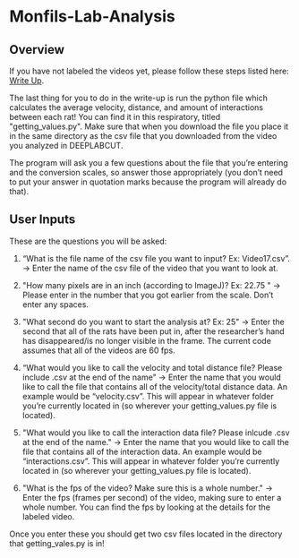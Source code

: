 # Monfils-Lab-Analysis
## Overview

If you have not labeled the videos yet, please follow these steps listed here: [Write Up](https://docs.google.com/document/d/1Wt5_wa7j12gE9fzmw9T9nHWQkvUncxSEwznl5go_s2M/edit?usp=sharing).<br />

The last thing for you to do in the write-up is run the python file which calculates the average velocity, distance, and amount of interactions between each rat! You can find it in this respiratory, titled "getting_values.py". Make sure that when you download the file you place it in the same directory as the csv file that you downloaded from the video you analyzed in DEEPLABCUT. 

The program will ask you a few questions about the file that you’re entering and the conversion scales, so answer those appropriately (you don’t need to put your answer in quotation marks because the program will already do that). 

## User Inputs
These are the questions you will be asked:

1. “What is the file name of the csv file you want to input? Ex: Video17.csv”. → Enter the name of the csv file of the video that you want to look at.

2. "How many pixels are in an inch (according to ImageJ)? Ex: 22.75 " → Please enter in the number that you got earlier from the scale. Don’t enter any spaces.

3. "What second do you want to start the analysis at? Ex: 25" → Enter the second that all of the rats have been put in, after the researcher’s hand has disappeared/is no longer visible in the frame. The current code assumes that all of the videos are 60 fps. 

4. “What would you like to call the velocity and total distance file? Please include .csv at the end of the name" → Enter the name that you would like to call the file that contains all of the velocity/total distance data. An example would be “velocity.csv”. This will appear in whatever folder you’re currently located in (so wherever your getting_values.py file is located). 

5. "What would you like to call the interaction data file? Please inlcude .csv at the end of the name." → Enter the name that you would like to call the file that contains all of the interaction data. An example would be “interactions.csv”. This will appear in whatever folder you’re currently located in (so wherever your getting_values.py file is located). 

6. "What is the fps of the video? Make sure this is a whole number." → Enter the fps (frames per second) of the video, making sure to enter a whole number. You can find the fps by looking at the details for the labeled video. 

Once you enter these you should get two csv files located in the directory that getting_vales.py is in!


